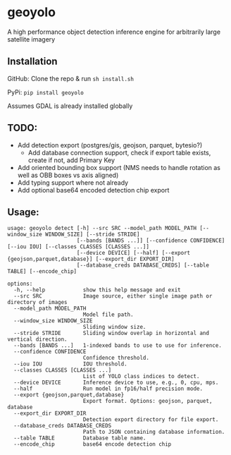 # geoyolo
A high performance object detection inference engine for arbitrarily large satellite imagery

## Installation

GitHub: Clone the repo & run `sh install.sh`

PyPi: `pip install geoyolo`

Assumes GDAL is already installed globally

## TODO:
- Add detection export (postgres/gis, geojson, parquet, bytesio?)
    - Add database connection support, check if export table exists, create if not, add Primary Key
- Add oriented bounding box support (NMS needs to handle rotation as well as OBB boxes vs axis aligned)
- Add typing support where not already
- Add optional base64 encoded detection chip export

## Usage:

```
usage: geoyolo detect [-h] --src SRC --model_path MODEL_PATH [--window_size WINDOW_SIZE] [--stride STRIDE]
                      [--bands [BANDS ...]] [--confidence CONFIDENCE] [--iou IOU] [--classes CLASSES [CLASSES ...]]
                      [--device DEVICE] [--half] [--export {geojson,parquet,database}] [--export_dir EXPORT_DIR]
                      [--database_creds DATABASE_CREDS] [--table TABLE] [--encode_chip]

options:
  -h, --help            show this help message and exit
  --src SRC             Image source, either single image path or directory of images
  --model_path MODEL_PATH
                        Model file path.
  --window_size WINDOW_SIZE
                        Sliding window size.
  --stride STRIDE       Sliding window overlap in horizontal and vertical direction.
  --bands [BANDS ...]   1-indexed bands to use to use for inference.
  --confidence CONFIDENCE
                        Confidence threshold.
  --iou IOU             IOU threshold.
  --classes CLASSES [CLASSES ...]
                        List of YOLO class indices to detect.
  --device DEVICE       Inference device to use, e.g., 0, cpu, mps.
  --half                Run model in fp16/half precision mode.
  --export {geojson,parquet,database}
                        Export format. Options: geojson, parquet, database
  --export_dir EXPORT_DIR
                        Detection export directory for file export.
  --database_creds DATABASE_CREDS
                        Path to JSON containing database information.
  --table TABLE         Database table name.
  --encode_chip         base64 encode detection chip
```
